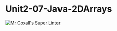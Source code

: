 # Unit2-07-Java-2DArrays
[![Mr Coxall's Super Linter](https://github.com/ICS4U-Programming-RemyS/Unit2-07-Java-2DArrays/workflows/Mr%20Coxall's%20Super%20Linter/badge.svg)](https://github.com/ICS4U-Programming-RemyS/Unit2-07-Java-2DArrays/actions/)
